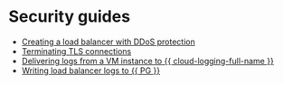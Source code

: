 # Security guides

* [Creating a load balancer with DDoS protection](alb-with-ddos-protection.md)
* [Terminating TLS connections](tls-termination/index.md)
* [Delivering logs from a VM instance to {{ cloud-logging-full-name }}](vm-fluent-bit-logging.md)
* [Writing load balancer logs to {{ PG }}](logging.md)